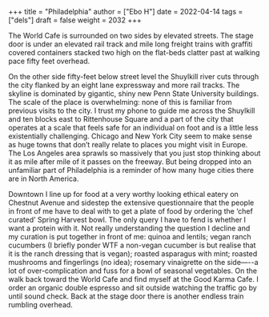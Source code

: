 +++
title = "Philadelphia"
author = ["Ebo H"]
date = 2022-04-14
tags = ["dels"]
draft = false
weight = 2032
+++

The World Cafe is surrounded on two sides by elevated streets. The stage door is under an elevated rail track and mile long freight trains with graffiti covered containers stacked two high on the flat-beds clatter past at walking pace fifty feet overhead.

On the other side fifty-feet below street level the Shuylkill river cuts through the city flanked by an eight lane expressway and more rail tracks. The skyline is dominated by gigantic, shiny new Penn State University buildings. The scale of the place is overwhelming: none of this is familiar from previous visits to the city. I trust my phone to guide me across the Shuylkill and ten blocks east to Rittenhouse Square and a part of the city that operates at a scale that feels safe for an individual on foot and is a little less existentially challenging. Chicago and New York City seem to make sense as huge towns that don’t really relate to places you might visit in Europe. The Los Angeles area sprawls so massively that you just stop thinking about it as mile after mile of it passes on the freeway. But being dropped into an unfamiliar part of Philadelphia is a reminder of how many huge cities there are in North America.

Downtown  I line up for food at a very worthy looking ethical eatery on Chestnut Avenue and sidestep the extensive questionnaire that the people in front of me have to deal with to get a plate of food by ordering the ‘chef curated’ Spring Harvest bowl. The only query I have to fend is whether I want a protein with it. Not really understanding the question I decline and my curation is put together in front of me: quinoa and lentils; vegan ranch cucumbers (I briefly ponder WTF a non-vegan cucumber is but realise that it is the ranch dressing that is vegan); roasted asparagus with mint; roasted mushrooms and fingerlings (no idea); rosemary vinaigrette on the side—--a lot of over-complication and fuss for a bowl of seasonal vegetables. On the walk back toward the World Cafe and find myself at the Good Karma Cafe. I order an organic double espresso and sit outside watching the traffic go by until sound check. Back at the stage door there is another endless train rumbling overhead.
